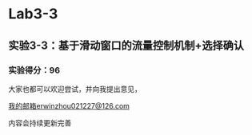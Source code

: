 # Lab3-3

## 实验3-3：**基于滑动窗口的流量控制机制+选择确认**

### 实验得分：96





大家也都可以欢迎尝试，并向我提出意见，

我的邮箱erwinzhou021227@126.com

内容会持续更新完善